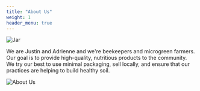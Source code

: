 ```yaml
---
title: "About Us"
weight: 1
header_menu: true
---
```

![Jar](images/jar.jpg)

We are Justin and Adrienne and we're beekeepers and microgreen farmers. Our goal is to provide high-quality, nutritious products to the community. We try our best to use minimal packaging, sell locally, and ensure that our practices are helping to build healthy soil.

![About Us](images/about-us.jpg)
